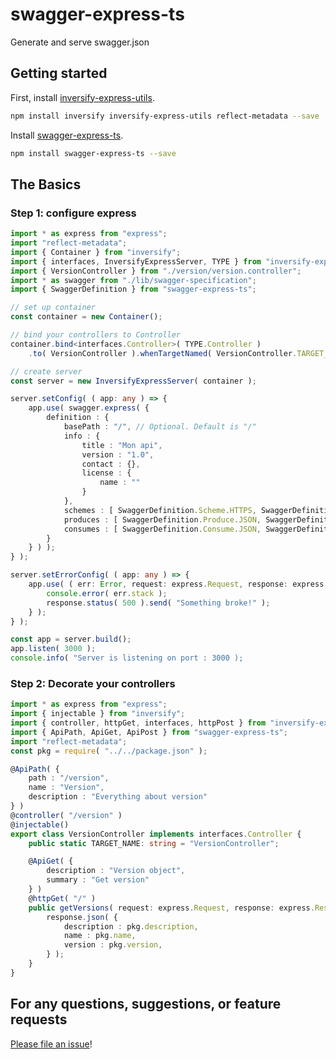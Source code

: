 # swagger-express-ts
Generate and serve swagger.json

## Getting started
First, install [inversify-express-utils](https://www.npmjs.com/package/inversify-express-utils).

```sh
npm install inversify inversify-express-utils reflect-metadata --save
```

Install [swagger-express-ts](https://github.com/olivierlsc/swagger-express-ts).

```sh
npm install swagger-express-ts --save
```

## The Basics

### Step 1: configure express

```ts
import * as express from "express";
import "reflect-metadata";
import { Container } from "inversify";
import { interfaces, InversifyExpressServer, TYPE } from "inversify-express-utils";
import { VersionController } from "./version/version.controller";
import * as swagger from "./lib/swagger-specification";
import { SwaggerDefinition } from "swagger-express-ts";

// set up container
const container = new Container();

// bind your controllers to Controller
container.bind<interfaces.Controller>( TYPE.Controller )
    .to( VersionController ).whenTargetNamed( VersionController.TARGET_NAME );

// create server
const server = new InversifyExpressServer( container );

server.setConfig( ( app: any ) => {
    app.use( swagger.express( {
        definition : {
            basePath : "/", // Optional. Default is "/"
            info : {
                title : "Mon api",
                version : "1.0",
                contact : {},
                license : {
                    name : ""
                }
            },
            schemes : [ SwaggerDefinition.Scheme.HTTPS, SwaggerDefinition.Scheme.HTTP ], // Optional. Default is SwaggerDefinition.Scheme.HTTP
            produces : [ SwaggerDefinition.Produce.JSON, SwaggerDefinition.Produce.XML ], // Optional. Default is SwaggerDefinition.Produce.JSON
            consumes : [ SwaggerDefinition.Consume.JSON, SwaggerDefinition.Consume.XML ] // Optional. Default is SwaggerDefinition.Produce.JSON
        }
    } ) );
} );

server.setErrorConfig( ( app: any ) => {
    app.use( ( err: Error, request: express.Request, response: express.Response, next: express.NextFunction ) => {
        console.error( err.stack );
        response.status( 500 ).send( "Something broke!" );
    } );
} );

const app = server.build();
app.listen( 3000 );
console.info( "Server is listening on port : 3000 );

```

### Step 2: Decorate your controllers

```ts
import * as express from "express";
import { injectable } from "inversify";
import { controller, httpGet, interfaces, httpPost } from "inversify-express-utils";
import { ApiPath, ApiGet, ApiPost } from "swagger-express-ts";
import "reflect-metadata";
const pkg = require( "../../package.json" );

@ApiPath( {
    path : "/version",
    name : "Version",
    description : "Everything about version"
} )
@controller( "/version" )
@injectable()
export class VersionController implements interfaces.Controller {
    public static TARGET_NAME: string = "VersionController";

    @ApiGet( {
        description : "Version object",
        summary : "Get version"
    } )
    @httpGet( "/" )
    public getVersions( request: express.Request, response: express.Response, next: express.NextFunction ): void {
        response.json( {
            description : pkg.description,
            name : pkg.name,
            version : pkg.version,
        } );
    }
}

```

## For any questions, suggestions, or feature requests
[Please file an issue](https://github.com/olivierlsc/swagger-express-ts/issues)!
